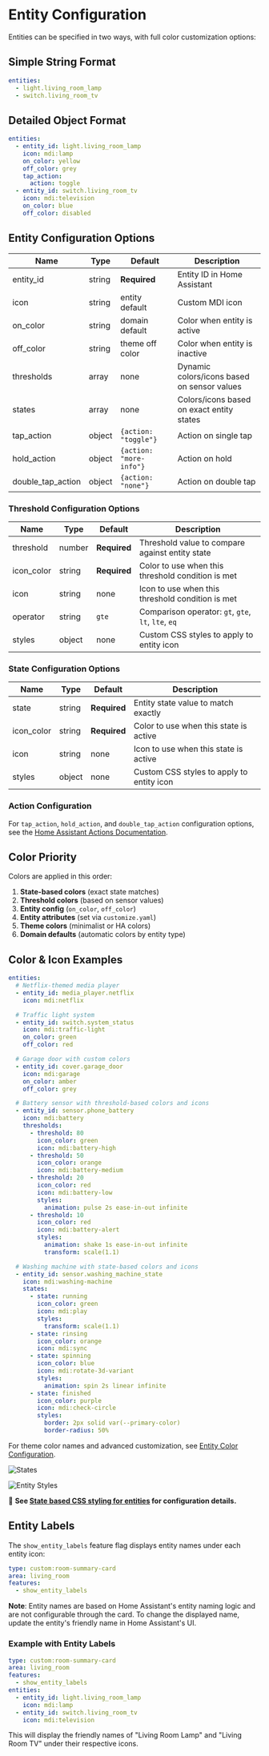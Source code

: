 # Entity Configuration

Entities can be specified in two ways, with full color customization options:

## Simple String Format

```yaml
entities:
  - light.living_room_lamp
  - switch.living_room_tv
```

## Detailed Object Format

```yaml
entities:
  - entity_id: light.living_room_lamp
    icon: mdi:lamp
    on_color: yellow
    off_color: grey
    tap_action:
      action: toggle
  - entity_id: switch.living_room_tv
    icon: mdi:television
    on_color: blue
    off_color: disabled
```

## Entity Configuration Options

| Name              | Type   | Default                 | Description                                 |
| ----------------- | ------ | ----------------------- | ------------------------------------------- |
| entity_id         | string | **Required**            | Entity ID in Home Assistant                 |
| icon              | string | entity default          | Custom MDI icon                             |
| on_color          | string | domain default          | Color when entity is active                 |
| off_color         | string | theme off color         | Color when entity is inactive               |
| thresholds        | array  | none                    | Dynamic colors/icons based on sensor values |
| states            | array  | none                    | Colors/icons based on exact entity states   |
| tap_action        | object | `{action: "toggle"}`    | Action on single tap                        |
| hold_action       | object | `{action: "more-info"}` | Action on hold                              |
| double_tap_action | object | `{action: "none"}`      | Action on double tap                        |

### Threshold Configuration Options

| Name       | Type   | Default      | Description                                         |
| ---------- | ------ | ------------ | --------------------------------------------------- |
| threshold  | number | **Required** | Threshold value to compare against entity state     |
| icon_color | string | **Required** | Color to use when this threshold condition is met   |
| icon       | string | none         | Icon to use when this threshold condition is met    |
| operator   | string | `gte`        | Comparison operator: `gt`, `gte`, `lt`, `lte`, `eq` |
| styles     | object | none         | Custom CSS styles to apply to entity icon           |

### State Configuration Options

| Name       | Type   | Default      | Description                               |
| ---------- | ------ | ------------ | ----------------------------------------- |
| state      | string | **Required** | Entity state value to match exactly       |
| icon_color | string | **Required** | Color to use when this state is active    |
| icon       | string | none         | Icon to use when this state is active     |
| styles     | object | none         | Custom CSS styles to apply to entity icon |

### Action Configuration

For `tap_action`, `hold_action`, and `double_tap_action` configuration options, see the [Home Assistant Actions Documentation](https://www.home-assistant.io/dashboards/actions/).

## Color Priority

Colors are applied in this order:

1. **State-based colors** (exact state matches)
2. **Threshold colors** (based on sensor values)
3. **Entity config** (`on_color`, `off_color`)
4. **Entity attributes** (set via `customize.yaml`)
5. **Theme colors** (minimalist or HA colors)
6. **Domain defaults** (automatic colors by entity type)

## Color & Icon Examples

```yaml
entities:
  # Netflix-themed media player
  - entity_id: media_player.netflix
    icon: mdi:netflix

  # Traffic light system
  - entity_id: switch.system_status
    icon: mdi:traffic-light
    on_color: green
    off_color: red

  # Garage door with custom colors
  - entity_id: cover.garage_door
    icon: mdi:garage
    on_color: amber
    off_color: grey

  # Battery sensor with threshold-based colors and icons
  - entity_id: sensor.phone_battery
    icon: mdi:battery
    thresholds:
      - threshold: 80
        icon_color: green
        icon: mdi:battery-high
      - threshold: 50
        icon_color: orange
        icon: mdi:battery-medium
      - threshold: 20
        icon_color: red
        icon: mdi:battery-low
        styles:
          animation: pulse 2s ease-in-out infinite
      - threshold: 10
        icon_color: red
        icon: mdi:battery-alert
        styles:
          animation: shake 1s ease-in-out infinite
          transform: scale(1.1)

  # Washing machine with state-based colors and icons
  - entity_id: sensor.washing_machine_state
    icon: mdi:washing-machine
    states:
      - state: running
        icon_color: green
        icon: mdi:play
        styles:
          transform: scale(1.1)
      - state: rinsing
        icon_color: orange
        icon: mdi:sync
      - state: spinning
        icon_color: blue
        icon: mdi:rotate-3d-variant
        styles:
          animation: spin 2s linear infinite
      - state: finished
        icon_color: purple
        icon: mdi:check-circle
        styles:
          border: 2px solid var(--primary-color)
          border-radius: 50%
```

For theme color names and advanced customization, see [Entity Color Configuration](ENTITY-COLOR-CONFIGURATION.md).

![States](../../assets/states.gif)

![Entity Styles](../../assets/entity-styles.gif)

📖 **See [State based CSS styling for entities](../advanced/README-EXAMPLES.md#state-based-css-styling-for-entities) for configuration details.**

## Entity Labels

The `show_entity_labels` feature flag displays entity names under each entity icon:

```yaml
type: custom:room-summary-card
area: living_room
features:
  - show_entity_labels
```

**Note**: Entity names are based on Home Assistant's entity naming logic and are not configurable through the card. To change the displayed name, update the entity's friendly name in Home Assistant's UI.

### Example with Entity Labels

```yaml
type: custom:room-summary-card
area: living_room
features:
  - show_entity_labels
entities:
  - entity_id: light.living_room_lamp
    icon: mdi:lamp
  - entity_id: switch.living_room_tv
    icon: mdi:television
```

This will display the friendly names of "Living Room Lamp" and "Living Room TV" under their respective icons.
